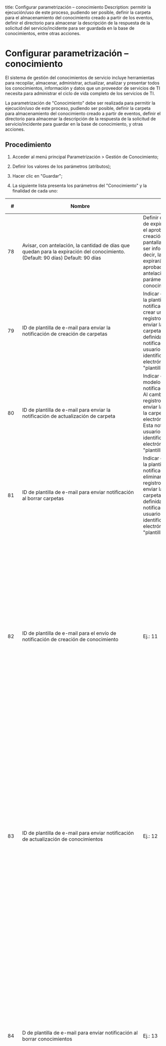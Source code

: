 title:  Configurar parametrización – conocimiento 
Description: permitir la ejecución/uso de este proceso, pudiendo ser posible, definir la carpeta para el almacenamiento del conocimiento creado a partir de los eventos, definir el directorio para almacenar la descripción de la respuesta de la solicitud del servicio/incidente para ser guardada en la base de conocimientos, entre otras acciones.

# Configurar parametrización – conocimiento

El sistema de gestión del conocimientos de servicio incluye herramientas para recopilar, almacenar, administrar, actualizar, analizar y presentar todos los conocimientos, información y datos que un proveedor de servicios de TI necesita para administrar el ciclo de vida completo de los servicios de TI.

La parametrización de "Conocimiento" debe ser realizada para permitir la ejecución/uso de este proceso, pudiendo ser posible, definir la carpeta para almacenamiento del conocimiento creado a partir de eventos, definir el directorio para almacenar la descripción de la respuesta de la solicitud de servicio/incidente para guardar en la base de conocimiento, y otras acciones.

Procedimiento
----------------

1.  Acceder al menú principal Parametrización \> Gestión de Conocimiento;

2.  Definir los valores de los parámetros (atributos);

3.  Hacer clic en "Guardar";

4.  La siguiente lista presenta los parámetros del "Conocimiento" y la finalidad
    de cada uno:

| **#** |**Nombre**|**Valores posibles**|**Finalidad**|**Orientaciones complementarias**|
|-|-|-|-|-|
|78|Avisar, con antelación, la cantidad de días que quedan para la expiración del conocimiento. (Default: 90 días) Default: 90 días|Definir con cuántos días antes de la fecha de expiración del conocimiento, el autor y el aprobador serán notificados. En la creación de un conocimiento en la pantalla "Base de Conocimiento", debe ser informada la fecha de expiración, es decir, la fecha en que el conocimiento expirará. Se notificará al autor y aprobador del conocimiento, con antelación de N días (definido en este parámetro) de la fecha de expiración del conocimiento.|No se aplica|
|79|ID de plantilla de e-mail para enviar la notificación de creación de carpetas|Indicar el número de identificación (ID) de la plantilla del correo electrónico de notificación de creación de carpetas. Al crear una carpeta, en la pantalla de registro de carpetas, se utilizará para enviar la notificación de creación de la carpeta a la plantilla de correo electrónico definida en este parámetro. Esta notificación se enviará al grupo y/o usuario asociado a la carpeta. Este identificador de plantilla de correo electrónico se define en la pantalla de "plantilla de correo electrónico".| Si no informar el número de identificación (ID) de la plantilla de correo electrónico, es posible que no se envíe el correo electrónico correcto. |
|80|ID de plantilla de e-mail para enviar la notificación de actualización de carpeta|Indicar el número de identificación (ID) del modelo de correo electrónico de notificación de actualización de carpetas. Al cambiar una carpeta en la pantalla de registro de carpeta, se utilizará para enviar la notificación de actualización de la carpeta de la plantilla de correo electrónico definida en este parámetro. Esta notificación se enviará al grupo y/o usuario asociado a la carpeta. Este identificador de plantilla de correo electrónico se define en la pantalla de "plantilla de correo electrónico".| Si no informar el número de identificación (ID) de la plantilla de correo electrónico, es posible que no se envíe el correo electrónico correcto. |
|81|ID de plantilla de e-mail para enviar notificación al borrar carpetas|Indicar el número de identificación (ID) de la plantilla de correo electrónico de notificación de exclusión de carpeta. Al eliminar una carpeta, en la pantalla de registro de carpetas, se utilizará para enviar la notificación de exclusión de la carpeta a la plantilla de correo electrónico definida en este parámetro. Esta notificación se enviará al grupo y/o usuario asociado a la carpeta. Este identificador de plantilla de correo electrónico se define en la pantalla de "plantilla de correo electrónico".| Si no informar el número de identificación (ID) de la plantilla de correo electrónico, es posible que no se envíe el correo electrónico correcto.|
|82|ID de plantilla de e-mail para el envío de notificación de creación de conocimiento|Ej.: 11|Informar el número de identificación (ID) de la plantilla de correo electrónico de notificación de creación del conocimiento. Al registrar un conocimiento, en la pantalla de la "Base de Conocimiento", se utilizará para el envío de la notificación de creación del conocimiento la plantilla de correo electrónico definido en este parámetro. Esta notificación se enviará al grupo y/o usuario asociado a la base de conocimiento. Este ID del modelo de correo electrónico se registra en la pantalla de "modelo de correo electrónico".| Si no informar el número de identificación (ID) de la plantilla de correo electrónico, es posible que no se envíe el correo electrónico correcto.|
|83|ID de plantilla de e-mail para enviar notificación de actualización de conocimientos|Ej.: 12|Informar el número de identificación (ID) de la plantilla de correo electrónico de notificación de actualización de conocimientos. Al actualizar un conocimiento, en la pantalla de "Base de Conocimiento", se utilizará para el envío de la notificación de actualización del conocimiento, el modelo de e-mail definido en este parámetro. Esta notificación se enviará al grupo y/o usuario asociado a la base de conocimiento. Este identificador de plantilla de correo electrónico se define en la pantalla de "plantilla de correo electrónico".|Si no informar el número de identificación (ID) de la plantilla de correo electrónico, es posible que no envíe el correo electrónico correcto.  |
|84|D de plantilla de e-mail para enviar notificación al borrar conocimientos|Ej.: 13|Informar el número de identificación (ID) de la plantilla de correo electrónico de notificación de exclusión de conocimiento. Al excluir un conocimiento, en la pantalla de "Base de Conocimiento", se utilizará para el envío de la notificación de exclusión del conocimiento, la plantilla de correo definido en este parámetro. Esta notificación se enviará al grupo y/o usuario asociado a la base de conocimiento. Este identificador de plantilla de correo electrónico se define en la pantalla de "plantilla de correo electrónico".| Si no informar el número de identificación (ID) de la plantilla de correo electrónico, es posible que no se envíe el correo electrónico correcto. |
|182| Carpeta para grabar la Descripción y solución de la solicitud de servicios en la Base de Conocimiento (Ej.: Windows - Descripcion_Respuesta_Para_BaseConocimiento) |    Ej.: Windows: C:\Citsmart\BaseConhecimento    | Definir el directorio para almacenar la descripción de la respuesta de la solicitud de servicio/incidente para que se guarde en la base de conocimientos. En la pantalla de Solicitud de Servicio/Incidente, se muestra el campo "Guardar Solución/Respuesta en la Base de Conocimiento". Al atender una solicitud de servicio/incidente, y si desea guardar la descripción de la Solución Respuesta en la base del conocimiento, basta seleccionar el campo e informar el título, después, al guardar y avanzar el flujo, la descripción de la solución respuesta de la solicitud será almacenada en la carpeta definida en el parámetro. |No se aplica|
|273|Carpeta estándar para los conocimientos creados a partir de ocurrencias de eventos|Establecer la carpeta para el almacenamiento del conocimiento creado a partir de las ocurrencias de eventos|No se aplica|
|304|URL del servidor de SOLR (por ejemplo: http: // localhost: 8983 / solr / collection_name)|  Ej.: http://localhost:8983/solr/collection_name|Configurar la URL de la colección de Apache Solr que será utilizada por 4biz para indexar los conocimientos|No se aplica|
|305|URL del servidor de Apache Tika (Ej: http://localhost: 9998/tika)|Ej.: http://localhost:9998/tika|Configurar la URL de Apache Tika para hacer OCR de los datos adjuntos del conocimiento en el momento de la indización| No se aplica|
|308|Total de elementos que se importan a la vez al indizar documentos en el Solr (Ej: 1000)| Ej.: 1.000| Configurar la cantidad de elementos que se indizar a la vez en Apache Solr| No se aplica|
|313|ID de la carpeta para registrar Conocimientos creados por el usuario final|Carpeta estándar para registrar Conocimientos creados por el usuario final|No se aplica
|314|ID de origen de los Conocimientos creados por el usuario final|Origen estándar que se utilizará en los conocimientos creados por el usuario final|No se aplica|
|332 |Activar sincronización con el servidor de indexación|S o N|Cuando se realiza una indexación de conocimiento en el Solr, sea por exclusión, actualización o creación de un nuevo conocimiento. Si el Solr está parado y este parámetro está activo, se inicia una sincronización automática con el Solr hasta que se lo activa de nuevo. Una vez que vuelva a funcionar todos los conocimientos que están pendientes de indización,se indizan y finaliza la sincronización automática.| No se aplica|
|333|Informe el intervalo en minutos para sincronizar los conocimientos con el servidor de indexación|Si la sincronización automática está activa (parámetro 332). Este parámetro determina cuánto tiempo se realizará la sincronización automática de conocimientos.|No se aplica |
|354| URL del logo (Portal del Conocimiento) (Ej .: /citsmart/imagens/logo/logo-header-icon.png) | Ej.: /citsmart/imagens/logo/logo-header-icon.png |Parámetro de uso restringido a 4biz Corporation, indica la URL del logo del Portal del conocimiento.|No se aplica|
|355| URL del fondo del encabezado (Portal del conocimiento) (Ej .: /citsmart/imagens/background-header.png)|Ej.:/Citsmart/imagens/background-header.png   |Parámetro que personaliza la apariencia del Portal del Conocimiento.|No se aplica|
|356|Color de fondo del encabezado (Portal del conocimiento) (Estándar: #e6e6e6)|Ej.: #e6e6e6|Parámetro que personaliza la apariencia del Portal del Conocimiento.|No se aplica|
|357|Color de la fuente del encabezado (Portal del conocimiento) (Estándar: #333333)|Ej.: #333333|Parámetro que personaliza la apariencia del Portal del Conocimiento.|No se aplica|
|358|Habilitar ranking de búsquedas de base de conocimiento (Ej: S o N - Default 'N')|S o N|La no configuración de esta información, o la asignación de "N" impide la creación de informes gerenciales que tratan el tema.| No se aplica|
|359|Almacenar registros de búsquedas por cuántos días? (Ej: 30)|Ej.: 30| La no configuración de este limitador puede acumular cantidades excesivas de datos innecesariamente a lo largo del tiempo, causando lentitud en el procesamiento de la aplicación, principalmente en informes que tratan el tema.| No se aplica|
|360|Color de la fuente de los favoritos (Portal del conocimiento) (Estándar: #f1a21f)|Ej.: #f1a21f|Personalizar la apariencia del cuadro "Favoritos" que aparece en la pantalla inicial tanto del Portal del Conocimiento como de la Guía del Usuario.|No se aplica|
|361|Color de la fuente de los curtidos (Portal del Conocimiento) (Estándar: #6c8ebe)|Ej..: #6c8ebe|Personalizar la apariencia del cuadro "Curtidos" que aparece en la pantalla inicial tanto del Portal del Conocimiento como de la Guía del Usuario.| No se aplica|
|362|Color de la fuente de los indicados (Portal del Conocimiento) (Estándar: #67c15e)|Ej..: #67c15e|Personalizar la apariencia del cuadro "Indicados" que se encuentra en la pantalla inicial del Portal del Conocimiento.|No se aplica|
|363|URL de la Ayuda (Ej: https://help.citsmartcloud.com/citsmart)|Ej.: https://help..citsmartcloud.com/citsmart|El parámetro se utiliza para indicar la dirección URL de la Guía del Usuario|No se aplica|
|364|URL de la logo (Guía del usuario) (Ej .: /citsmart/imagens/logo/logo-header-icon.png) |Ej.: /citsmart/imagens/background-header.png|Parámetro de uso restringido a 4biz Corporation, indica la URL del logotipo de la Guía del Usuario.| No se aplica|
|365|URL del fondo del encabezado (Guía del usuario) (Ej: /citsmart/imagens/background-header.png)|Ej.: /citsmart/imagens/background-header.png|Parámetro de uso restringido a 4biz Corporation, indica la URL de la imagen de fondo de la Guía del Usuario.| No se aplica |
|366|Color del fondo del encabezado (Guía del usuario) (Estándar: #e6e6e6)|Ej.: #e6e6e6|Parámetro de uso restringido a 4biz Corporation, personaliza la apariencia de la Guía del Usuario.|No se aplica|
|367|Color de la fuente del encabezado (Guía del usuario) (Estándar: #333333)|Ej.: #333333|Parámetro de uso restringido a 4biz Corporation, personaliza la apariencia de la Guía del Usuario.|No se aplica|
|368|URL para el inicio de sesión del socio (Ej: https://example.com/citsmart)|Ej..: https://example.com/citsmart|Parámetro de uso restringido a 4biz Corporation, personaliza el enlace a donde se dirige la solución al hacer clic en "Soy Agente" en la Guía del Usuario.|No se aplica|
|410|Ver el título de Portal del conocimiento| (Default: S)|Se informa si es para presentar el título del conocimiento en la pantalla de Búsqueda de la Base de Conocimiento |No se aplica|

Tabla 1 - Lista de parámetros

!!! tip "About"

    <b>Product/Version:</b> 4biz | Helium &nbsp;&nbsp;
    <b>Updated:</b>11/03/2020
